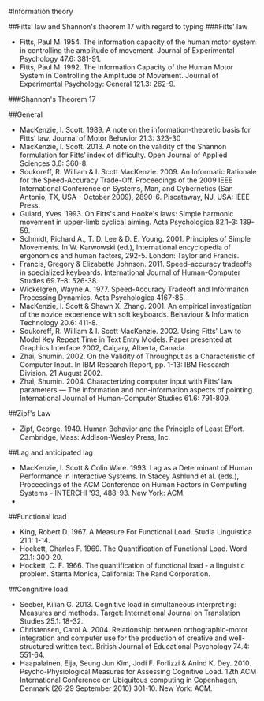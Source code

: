 #Information theory

##Fitts' law and Shannon's theorem 17 with regard to typing
###Fitts' law
* Fitts, Paul M. 1954. The information capacity of the human motor system in controlling the amplitude of movement. Journal of Experimental Psychology 47.6: 381-91.
* Fitts, Paul  M. 1992. The Information Capacity of the Human Motor System in Controlling the Amplitude of Movement. Journal of Experimental Psychology: General 121.3: 262-9.

###Shannon's Theorem 17

##General
* MacKenzie, I. Scott. 1989. A note on the information-theoretic basis for Fitts' law. Journal of Motor Behavior 21.3: 323-30
* MacKenzie, I. Scott. 2013. A note on the validity of the Shannon formulation for Fitts’ index of difficulty. Open Journal of Applied Sciences 3.6: 360-8.
* Soukoreff, R. William & I. Scott MacKenzie. 2009. An Informatic Rationale for the Speed-Accuracy Trade-Off. Proceedings of the 2009 IEEE International Conference on Systems, Man, and Cybernetics (San Antonio, TX, USA - October 2009), 2890-6. Piscataway, NJ, USA: IEEE Press.
* Guiard, Yves. 1993. On Fitts's and Hooke's laws: Simple harmonic movement in upper-limb cyclical aiming. Acta Psychologica 82.1–3: 139-59.
* Schmidt, Richard A., T. D. Lee & D. E. Young. 2001. Principles of Simple Movements. In W.  Karwowski (ed.), International encyclopedia of ergonomics and human factors, 292-5. London: Taylor and Francis.
* Francis, Gregory & Elizabette Johnson. 2011. Speed–accuracy tradeoffs in specialized keyboards. International Journal of Human-Computer Studies 69.7–8: 526-38.
* Wickelgren, Wayne A. 1977. Speed-Accuracy Tradeoff and Informaiton Processing Dynamics. Acta Psychologica 4167-85.
* MacKenzie, I. Scott & Shawn X. Zhang. 2001. An empirical investigation of the novice experience with soft keyboards. Behaviour & Information Technology 20.6: 411-8.
* Soukoreff, R. William & I. Scott MacKenzie. 2002. Using Fitts' Law to Model Key Repeat Time in Text Entry Models. Paper presented at Graphics Interface 2002, Calgary, Alberta, Canada.
* Zhai, Shumin. 2002. On the Validity of Throughput as a Characteristic of Computer Input. In IBM Research Report, pp. 1-13: IBM Research Division. 21 August 2002.
* Zhai, Shumin. 2004. Characterizing computer input with Fitts’ law parameters — The information and non-information aspects of pointing. International Journal of Human-Computer Studies 61.6: 791-809.

##Zipf's Law
* Zipf, George. 1949. Human Behavior and the Principle of Least Effort. Cambridge, Mass: Addison-Wesley Press, Inc.

##Lag and anticipated lag
* MacKenzie, I. Scott & Colin Ware. 1993. Lag as a Determinant of Human Performance in Interactive Systems. In Stacey Ashlund et al. (eds.), Proceedings of the ACM Conference on Human Factors in Computing Systems - INTERCHI '93, 488-93. New York: ACM.
* 
##Functional load
* King, Robert D. 1967. A Measure For Functional Load. Studia Linguistica 21.1: 1-14.
* Hockett, Charles F. 1969. The Quantification of Functional Load. Word 23.1: 300-20.
* Hockett, C. F. 1966. The quantification of functional load - a linguistic problem. Stanta Monica, California: The Rand Corporation.

##Congnitive load
* Seeber, Kilian G. 2013. Cognitive load in simultaneous interpreting: Measures and methods. Target: International Journal on Translation Studies 25.1: 18-32.
* Christensen, Carol A. 2004. Relationship between orthographic-motor integration and computer use for the production of creative and well-structured written text. British Journal of Educational Psychology 74.4: 551-64.
* Haapalainen, Eija, Seung Jun Kim, Jodi F. Forlizzi & Anind K. Dey. 2010. Psycho-Physiological Measures for Assessing Cognitive Load. 12th ACM International Conference on Ubiquitous computing in Copenhagen, Denmark (26-29 September 2010) 301-10. New York: ACM.
